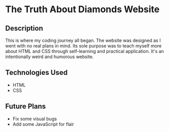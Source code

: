 # The Truth About Diamonds Website

## Description
This is where my coding journey all began. The website was designed as I went with no real plans in mind. Its sole purpose was to teach myself more about HTML and CSS through self-learning and practical application. It's an intentionally weird and humorous website.

## Technologies Used
- HTML
- CSS

## Future Plans
- Fix some visual bugs
- Add some JavaScript for flair
